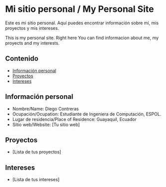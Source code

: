 # Mi sitio personal / My Personal Site
Este es mi sitio personal. Aquí puedes encontrar información sobre mí, mis
proyectos y mis intereses.

This is my personal site. Right here You can find informacion about me, 
my proyects and my interests.

## Contenido
* [Información personal](#información-personal)
* [Proyectos](#proyectos)
* [Intereses](#intereses)
## Información personal
* Nombre/Name: Diego Contreras
* Ocupación/Ocupation: Estudiante de Ingeniera de Computación, ESPOL.
* Lugar de residencia/Place of Residence: Guayaquil, Ecuador
* Sitio web/Website: [Tu sitio web]
## Proyectos
* [Lista de tus proyectos]
## Intereses
* [Lista de tus intereses]
